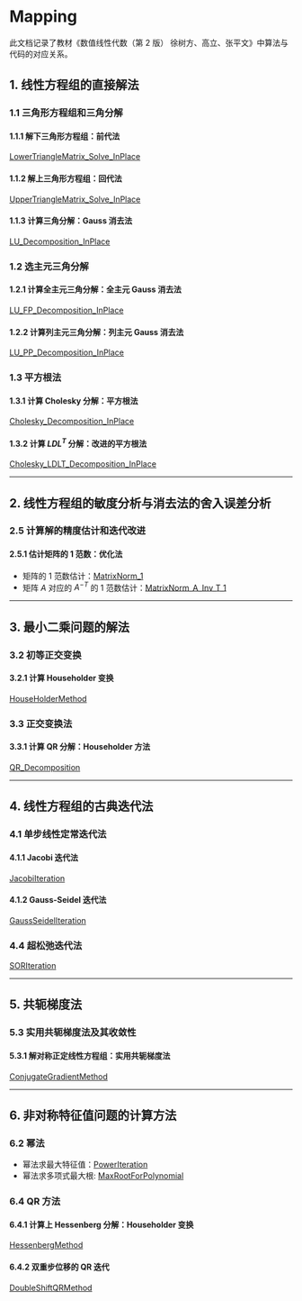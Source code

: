 # Mapping

此文档记录了教材《数值线性代数（第 2 版） 徐树方、高立、张平文》中算法与代码的对应关系。

## 1. 线性方程组的直接解法

### 1.1 三角形方程组和三角分解

#### 1.1.1 解下三角形方程组：前代法

[LowerTriangleMatrix_Solve_InPlace](./CustomMath_lib/GaussMethod/TriangleMatrix.cpp)

#### 1.1.2 解上三角形方程组：回代法

[UpperTriangleMatrix_Solve_InPlace](./CustomMath_lib/GaussMethod/TriangleMatrix.cpp)

#### 1.1.3 计算三角分解：Gauss 消去法

[LU_Decomposition_InPlace](./CustomMath_lib/GaussMethod/LU_Decomposition.cpp)

### 1.2 选主元三角分解

#### 1.2.1 计算全主元三角分解：全主元 Gauss 消去法

[LU_FP_Decomposition_InPlace](./CustomMath_lib/GaussMethod/LU_FP_Decomposition.cpp)

#### 1.2.2 计算列主元三角分解：列主元 Gauss 消去法

[LU_PP_Decomposition_InPlace](./CustomMath_lib/GaussMethod/LU_PP_Decomposition.cpp)

### 1.3 平方根法

#### 1.3.1 计算 Cholesky 分解：平方根法

[Cholesky_Decomposition_InPlace](./CustomMath_lib/CholeskyMethod/Cholesky_Decomposition.cpp)

#### 1.3.2 计算 $LDL^T$ 分解：改进的平方根法

[Cholesky_LDLT_Decomposition_InPlace](./CustomMath_lib/CholeskyMethod/Cholesky_Decomposition.cpp)

------

## 2. 线性方程组的敏度分析与消去法的舍入误差分析

### 2.5 计算解的精度估计和迭代改进

#### 2.5.1 估计矩阵的 $1$ 范数：优化法

- 矩阵的 $1$ 范数估计：[MatrixNorm_1](./CustomMath_lib/InfinityNorm/InfinityNorm.h)
- 矩阵 $A$ 对应的 $A^{-T}$ 的 $1$ 范数估计：[MatrixNorm_A_Inv_T_1](./CustomMath_lib/InfinityNorm/InfinityNorm.h)

------

## 3. 最小二乘问题的解法

### 3.2 初等正交变换

#### 3.2.1 计算 Householder 变换

[HouseHolderMethod](./CustomMath_lib/HouseholderMethod/HouseholderMethod.cpp)

### 3.3 正交变换法

#### 3.3.1 计算 QR 分解：Householder 方法

[QR_Decomposition](./CustomMath_lib/HouseholderMethod/HouseholderMethod.cpp)

------

## 4. 线性方程组的古典迭代法

### 4.1 单步线性定常迭代法

#### 4.1.1 Jacobi 迭代法

[JacobiIteration](./CustomMath_lib/IterationMethod/IterationMethod.cpp)

#### 4.1.2 Gauss-Seidel 迭代法

[GaussSeidelIteration](./CustomMath_lib/IterationMethod/IterationMethod.cpp)

### 4.4 超松弛迭代法

[SORIteration](./CustomMath_lib/IterationMethod/IterationMethod.cpp)

------

## 5. 共轭梯度法

### 5.3 实用共轭梯度法及其收敛性

#### 5.3.1 解对称正定线性方程组：实用共轭梯度法

[ConjugateGradientMethod](./CustomMath_lib/IterationMethod/IterationMethod.cpp)

------

## 6. 非对称特征值问题的计算方法

### 6.2 幂法

- 幂法求最大特征值：[PowerIteration](./CustomMath_lib/PowerIteration/PowerIteration.cpp)
- 幂法求多项式最大根: [MaxRootForPolynomial](./CustomMath_lib/PowerIteration/PowerIteration.cpp)

### 6.4 QR 方法

#### 6.4.1 计算上 Hessenberg 分解：Householder 变换

[HessenbergMethod](./CustomMath_lib/HessenbergMethod/HessenbergMethod.cpp)

#### 6.4.2 双重步位移的 QR 迭代

[DoubleShiftQRMethod](./CustomMath_lib/QRMethod/DoubleShiftQRMethod.cpp)

